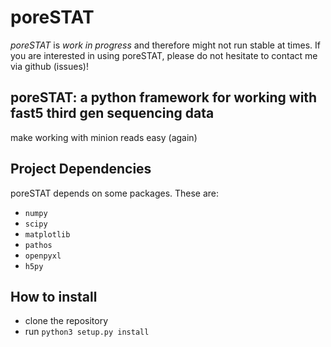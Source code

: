 # poreSTAT

_poreSTAT_ is _work in progress_ and therefore might not run stable at times. If you are interested in using poreSTAT, please do not hesitate to contact me via github (issues)!

## poreSTAT: a python framework for working with fast5 third gen sequencing data

make working with minion reads easy (again)

## Project Dependencies

poreSTAT depends on some packages. These are:

* `numpy`
* `scipy`
* `matplotlib`
* `pathos`
* `openpyxl`
* `h5py`

## How to install

* clone the repository
* run `python3 setup.py install`

